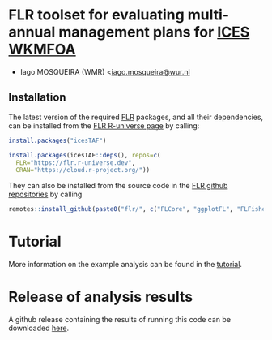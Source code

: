 
# FLR toolset for evaluating multi-annual management plans for [ICES WKMFOA](https://www.ices.dk/advice/Advice-activities/Lists/Posts/Post.aspx?ID=32)

- Iago MOSQUEIRA (WMR) <iago.mosqueira@wur.nl

## Installation

The latest version of the required [FLR](https:://flr-project.org) packages, and all their dependencies, can be installed from the [FLR R-universe page](https://flr.r-universe.dev) by calling:

```r
install.packages("icesTAF")

install.packages(icesTAF::deps(), repos=c(
  FLR="https://flr.r-universe.dev",
  CRAN="https://cloud.r-project.org/"))
```

They can also be installed from the source code in the [FLR github repositories](https://github.com/flr) by calling

```r
remotes::install_github(paste0("flr/", c("FLCore", "ggplotFL", "FLFishery", "FLasher", "FLSRTMB", "mse", "mseviz")))
```

# Tutorial

More information on the example analysis can be found in the [tutorial](https://htmlpreview.github.io/?https://github.com/ices-tools-prod/WKREBUILD_toolset/blob/main/tutorial.html).

# Release of analysis results

A github release containing the results of running this code can be downloaded [here](https://github.com/ices-tools-prod/WKREBUILD_toolset/releases/tag/results_20231106).

